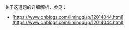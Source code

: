 关于这道题的详细解析，参见：

- [https://www.cnblogs.com/limingqi/p/12014044.html](https://www.cnblogs.com/limingqi/p/12014044.html)



